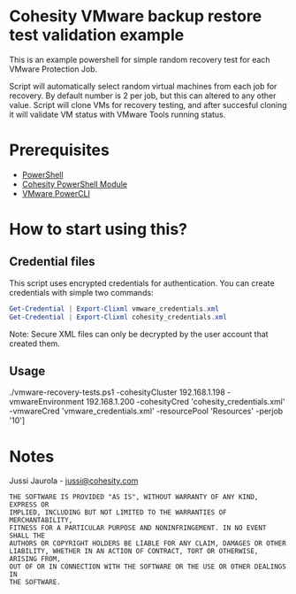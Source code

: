# Cohesity VMware backup restore test validation example

This is an example powershell for simple random recovery test for each VMware Protection Job.

Script will automatically select random virtual machines from each job for recovery. By default number is 2 per job, but this can altered to any other value. Script will clone VMs for recovery testing, and after succesful cloning it will validate VM status with VMware Tools running status.

# Prerequisites

* [PowerShell](https://aka.ms/getps6)
* [Cohesity PowerShell Module](https://cohesity.github.io/cohesity-powershell-module/#/)
* [VMware PowerCLI](https://www.powershellgallery.com/packages/VMware.PowerCLI/)

# How to start using this?


## Credential files

This script uses encrypted credentials for authentication. You can create credentials with simple two commands:

```PowerShell
Get-Credential | Export-Clixml vmware_credentials.xml
Get-Credential | Export-Clixml cohesity_credentials.xml
```

Note: Secure XML files can only be decrypted by the user account that created them.

## Usage
./vmware-recovery-tests.ps1 -cohesityCluster 192.168.1.198 -vmwareEnvironment 192.168.1.200 -cohesityCred 'cohesity_credentials.xml' -vmwareCred 'vmware_credentials.xml' -resourcePool 'Resources' -perjob '10']


# Notes

Jussi Jaurola - <jussi@cohesity.com>

```
THE SOFTWARE IS PROVIDED "AS IS", WITHOUT WARRANTY OF ANY KIND, EXPRESS OR
IMPLIED, INCLUDING BUT NOT LIMITED TO THE WARRANTIES OF MERCHANTABILITY,
FITNESS FOR A PARTICULAR PURPOSE AND NONINFRINGEMENT. IN NO EVENT SHALL THE
AUTHORS OR COPYRIGHT HOLDERS BE LIABLE FOR ANY CLAIM, DAMAGES OR OTHER
LIABILITY, WHETHER IN AN ACTION OF CONTRACT, TORT OR OTHERWISE, ARISING FROM,
OUT OF OR IN CONNECTION WITH THE SOFTWARE OR THE USE OR OTHER DEALINGS IN
THE SOFTWARE.
```
